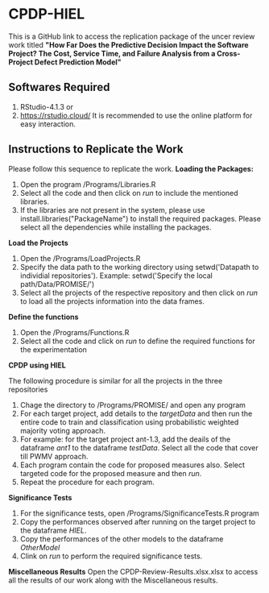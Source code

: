 # CPDP-HIEL
This is a GitHub link to access the replication package of the uncer review work titled **"How Far Does the Predictive Decision Impact the Software Project? The Cost, Service Time, and Failure Analysis from a Cross-Project Defect Prediction Model"** 


Softwares Required
-----------------------------------

1. RStudio-4.1.3 or
2. https://rstudio.cloud/ 
   It is recommended to use the online platform for easy interaction.


Instructions to Replicate the Work
-----------------------------------
Please follow this sequence to replicate the work.
**Loading the Packages:**
1. Open the program /Programs/Libraries.R
2. Select all the code and then click on _run_ to include the mentioned libraries.
3. If the libraries are not present in the system, please use install.libraries("PackageName") to install the required packages. Please select all the dependencies while installing the packages.

**Load the Projects**
1. Open the /Programs/LoadProjects.R
2. Specify the data path to the working directory using setwd('Datapath to individial repositories'). Example: setwd('Specify the local path/Data/PROMISE/')
3. Select all the projects of the respective repository and then click on _run_ to load all the projects information into the data frames.

**Define the functions**
1. Open the /Programs/Functions.R
2. Select all the code and click on _run_ to define the required functions for the experimentation

**CPDP using HIEL**

The following procedure is similar for all the projects in the three repositories
1. Chage the directory to /Programs/PROMISE/ and open any program
2. For each target project, add details to the _targetData_ and then run the entire code to train and classification using probabilistic weighted majority voting approach.
3. For example: for the target project ant-1.3, add the deails of the dataframe _ant1_ to the dataframe _testData_. Select all the code that cover till PWMV approach.
4. Each program contain the code for proposed measures also. Select targeted code for the proposed measure and then _run_.
5. Repeat the procedure for each program.

**Significance Tests**
1. For the significance tests, open /Programs/SignificanceTests.R program
2. Copy the performances observed after running on the target project to the dataframe _HIEL_.
3. Copy the performances of the other models to the dataframe _OtherModel_
4. Clink on _run_ to perform the required significance tests.

**Miscellaneous Results**
Open the CPDP-Review-Results.xlsx.xlsx to access all the results of our work along with the Miscellaneous results.
